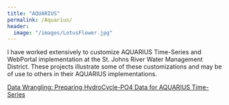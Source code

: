 ```yaml
---
title: "AQUARIUS"
permalink: /Aquarius/
header:
  image: "/images/LotusFlower.jpg"
---
```


I have worked extensively to customize AQUARIUS Time-Series and WebPortal implementation at the St. Johns River Water Management District.  These projects illustrate some of these customizations and may be of use to others in their AQUARIUS implementations.

<a href="/docs/FixCycleTimes.html">Data Wrangling: Preparing HydroCycle-PO4 Data for AQUARIUS Time-Series<a>
